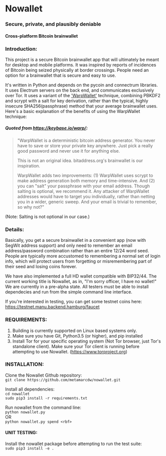 # Nowallet
### Secure, private, and plausibly deniable
#### Cross-platform Bitcoin brainwallet

### Introduction:
This project is a secure Bitcoin brainwallet app that will ultimately be 
meant for desktop and mobile platforms. It was inspired by reports of 
incidences of Bitcoin being seized physically at border crossings. 
People need an option for a brainwallet that is secure and easy to use.

It's written in Python and depends on the pycoin and connectrum 
libraries. It uses Electrum servers on the back end, and communicates 
exclusively over Tor. It uses a variant of the ['WarpWallet'](https://keybase.io/warp/)
technique, combining PBKDF2 and scrypt with a salt for key derivation,
rather than the typical, highly insecure SHA256(passphrase) method that
your average brainwallet uses. Here's a basic explanation of the benefits
of using the WarpWallet technique:


##### Quoted from https://keybase.io/warp/:
>"WarpWallet is a deterministic bitcoin address generator. You never have 
>to save or store your private key anywhere. Just pick a really good 
>password  and never use it for anything else.
>
>This is not an original idea. bitaddress.org's brainwallet is our 
>inspiration.
>
>WarpWallet adds two improvements: (1) WarpWallet uses scrypt to make 
>address generation both memory and time-intensive. And (2) you can "salt" 
>your passphrase with your email address. Though salting is optional, we 
>recommend it. Any attacker of WarpWallet addresses would have to target 
>you individually, rather than netting you in a wider, generic sweep. And 
>your email is trivial to remember, so why not?"

(Note: Salting is not optional in our case.)

### Details:
Basically, you get a secure brainwallet in a convenient app (now with 
SegWit address support) and only need to remember an email address/password
combination rather than an entire 12/24 word seed. People are typically 
more accustomed to remembering a normal set of login info, which will 
protect users from forgetting or misremembering part of their seed and 
losing coins forever.

We have also implemented a full HD wallet compatible with BIP32/44. The 
current working title is Nowallet, as in, "I'm sorry officer, I have no 
wallet!"  We are currently in a pre-alpha state. All testers must be 
able to install dependecies and run from the simple command line interface.

If you're interested in testing, you can get some testnet coins here:
https://testnet.manu.backend.hamburg/faucet


### REQUIREMENTS:
1. Building is currently supported on Linux based systems only.
2. Make sure you have Git, Python3.5 (or higher), and pip installed
3. Install Tor for your specific operating system
(Not Tor browser, just Tor's standalone client). Make sure your Tor
client is running before attempting to use Nowallet.
(https://www.torproject.org)

### INSTALLATION:
Clone the Nowallet Github repository:  
`git clone https://github.com/metamarcdw/nowallet.git`  
  
Install all dependencies:  
`cd nowallet`  
`sudo pip3 install -r requirements.txt`  
  
Run nowallet from the command line:  
`python nowallet.py`  
OR  
`python nowallet.py spend <rbf>`  

#### UNIT TESTING:
Install the nowallet package before attempting to run the test suite:  
`sudo pip3 install -e .`
